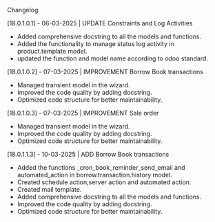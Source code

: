 Changelog

[18.0.1.0.1] - 06-03-2025 | UPDATE Constraints and Log Activities

- Added comprehensive docstring to all the models and functions.
- Added the functionality to manage status log activity in product.template model.
- updated the function and model name according to odoo standard.

[18.0.1.0.2] - 07-03-2025 | IMPROVEMENT Borrow Book transactions

- Managed transient model in the wizard.
- Improved the code quality by adding docstring.
- Optimized code structure for better maintainability.

[18.0.1.0.3] - 07-03-2025 | IMPROVEMENT Sale order

- Managed transient model in the wizard.
- Improved the code quality by adding docstring.
- Optimized code structure for better maintainability.

[18.0.1.1.3] - 10-03-2025 | ADD Borrow Book transactions

- Added the functions _cron_book_reminder_send_email and automated_action in borrow.transaction.history model.
- Created schedule action,server action and automated action.
- Created mail template.
- Added comprehensive docstring to all the models and functions.
- Improved the code quality by adding docstring.
- Optimized code structure for better maintainability.